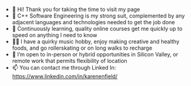 - 👋 Hi!  Thank you for taking the time to visit my page
- 👀 C++ Software Engineering is my strong suit, complemented by any adjacent languages and technologies needed to get the job done
- 🌱 Continuously learning, quality online courses get me quickly up to speed on anything I need to know
- 🧚‍♀️ I have a quirky music hobby, enjoy making creative and healthy foods, and go rollerskating or on long walks to recharge
- 💞️ I’m open to in-person or hybrid opportunities in Silicon Valley, or remote work that permits flexibility of location
- 📫 You can contact me through Linked In: https://www.linkedin.com/in/karenenfield/

<!---
KarenEnfield/KarenEnfield is a ✨ special ✨ repository because its `README.md` (this file) appears on your GitHub profile.
You can click the Preview link to take a look at your changes.
--->
